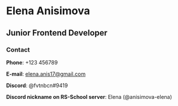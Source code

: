 # Elena Anisimova
## Junior Frontend Developer
### Contact

**Phone**: +123 456789

**E-mail**: elena.anis17@gmail.com

**Discord**: @fvtnbcn#9419

**Discord nickname on RS-School server**: Elena (@anisimova-elena)
